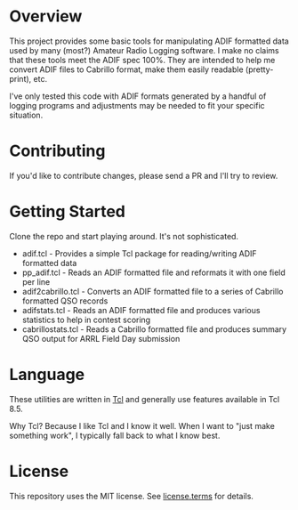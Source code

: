 # Overview

This project provides some basic tools for manipulating ADIF formatted data
used by many (most?) Amateur Radio Logging software. I make no claims that
these tools meet the ADIF spec 100%. They are intended to help me convert ADIF
files to Cabrillo format, make them easily readable (pretty-print), etc.

I've only tested this code with ADIF formats generated by a handful of logging
programs and adjustments may be needed to fit your specific situation.

# Contributing

If you'd like to contribute changes, please send a PR and I'll try to review.

# Getting Started

Clone the repo and start playing around. It's not sophisticated.

* adif.tcl - Provides a simple Tcl package for reading/writing ADIF formatted data
* pp_adif.tcl - Reads an ADIF formatted file and reformats it with one field per line
* adif2cabrillo.tcl - Converts an ADIF formatted file to a series of Cabrillo formatted QSO records
* adifstats.tcl - Reads an ADIF formatted file and produces various statistics to help in contest scoring
* cabrillostats.tcl - Reads a Cabrillo formatted file and produces summary QSO output for ARRL Field Day submission

# Language

These utilities are written in [Tcl](https://tcl.tk) and generally use features
available in Tcl 8.5.

Why Tcl? Because I like Tcl and I know it well. When I want to "just make
something work", I typically fall back to what I know best.

# License

This repository uses the MIT license. See [license.terms](license.terms) for
details.
